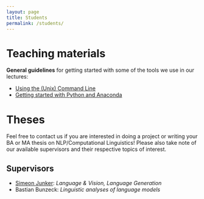 ```yaml
---
layout: page
title: Students
permalink: /students/
---
```


# Teaching materials

**General guidelines** for getting started with some of the tools we use in our lectures:

* [Using the (Unix) Command Line](/teaching/cli)
* [Getting started with Python and Anaconda](/teaching/python)

# Theses

Feel free to contact us if you are interested in doing a project or writing your BA or MA thesis on NLP/Computational Linguistics!
Please also take note of our available supervisors and their respective topics of interest.

<!--
## Completed Theses

* Henrik Voigt: *Visually Grounded Instruction Generation Based on Change Captioning* (MA 2020)
* Christoph Staudt: *Method of Moments for Mixed Domain Topic Models* (MA 2020, 1st supervisor: Joachim Giesen)
* Leonid Kaida: *Mining hypotheses in scientific papers using text classification* (MA 2021)
* Xuan Liu: *Modeling object-color dependencies with image captioning models* (MA 2021)
* Lennart Austen: *Analyse referierender Ausdrücke in aufgabenorientierten Dialogen* (BA 2021)
-->

## Supervisors

* [Simeon Junker](https://ekvv.uni-bielefeld.de/pers_publ/publ/PersonDetail.jsp?personId=103094637): *Language & Vision, Language Generation*
* Bastian Bunzeck: *Linguistic analyses of language models*

